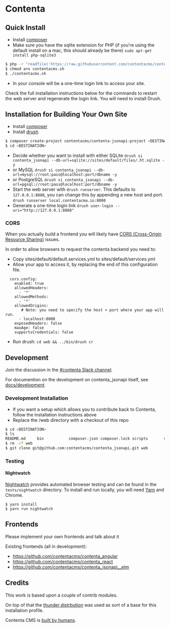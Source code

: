 # Contenta

## Quick Install

- Install [composer](https://getcomposer.org/)
- Make sure you have the sqlite extension for PHP (if you're using the default install on a mac, this should already be there)
`sudo apt-get install php-sqlite3`

```bash
$ php -r "readfile('https://raw.githubusercontent.com/contentacms/contenta_jsonapi/8.x-1.x/installer.sh');" > contentacms.sh
$ chmod a+x contentacms.sh
$ ./contentacms.sh
```

- In your console will be a one-time login link to access your site.

Check the full installation instructions below for the commands to restart the web server and regenerate the login link. You will need to install Drush.

## Installation for Building Your Own Site

- Install [composer](https://getcomposer.org/)
- Install [drush](http://docs.drush.org/en/8.x/install/)

```bash
$ composer create-project contentacms/contenta-jsonapi-project <DESTINATION> --stability dev --no-interaction
$ cd <DESTINATION>
```

- Decide whether you want to install with either SQLite `drush si contenta_jsonapi --db-url=sqlite://sites/default/files/.ht.sqlite -y`
- or MySQL `drush si contenta_jsonapi --db-url=mysql://root:pass@localhost:port/dbname -y`
- or PostgreSQL `drush si contenta_jsonapi --db-url=pgsql://root:pass@localhost:port/dbname -y`
- Start the web server with `drush runserver`. This defaults to `127.0.0.1:8888`, you can change this by appending a new host and port. `drush runserver local.contentacma.io:8000`
- Generate a one-time login link `drush user-login --uri="http://127.0.0.1:8888"`

### CORS

When you actually build a frontend you will likely have [CORS (Cross-Origin Resource Sharing)](https://developer.mozilla.org/en-US/docs/Web/HTTP/Access_control_CORS)
issues.

In order to allow browsers to request the contenta backend you need to:

* Copy sites/default/default.services.yml to sites/default/services.yml
* Allow your app to access it, by replacing the end of this configuration file.
```
  cors.config:
    enabled: true
    allowedHeaders:
      - '*'
    allowedMethods:
      - '*'
    allowedOrigins:
       # Note: you need to specify the host + port where your app will run.
      - localhost:8000
    exposedHeaders: false
    maxAge: false
    supportsCredentials: false
```
* Run drush: ```cd web && ../bin/drush cr```

## Development

Join the discussion in the [#contenta Slack channel](https://drupal.slack.com/messages/C5A70F7D1).

For documention on the development on contenta_jsonapi itself, see [docs/development](https://github.com/contentacms/contenta_jsonapi/blob/master/docs/development.md).

### Development Installation

- If you want a setup which allows you to contribute back to Contenta, follow the installation instructions above
- Replace the <DESTINATION>/web directory with a checkout of this repo

```bash
$ cd <DESTINATION>
$ ls
README.md     bin           composer.json composer.lock scripts       vendor        web
$ rm -rf web
$ git clone git@github.com:contentacms/contenta_jsonapi.git web
```

### Testing

#### Nightwatch

[Nightwatch](http://nightwatchjs.org/) provides automated browser testing and can be found in the `tests/nightwatch` directory. To install and run locally, you will need [Yarn](https://yarnpkg.com/) and Chrome.

```
$ yarn install
$ yarn run nightwatch
```

## Frontends

Please implement your own frontends and talk about it

Existing frontends (all in development):

* https://github.com/contentacms/contenta_angular
* https://github.com/contentacms/contenta_react
* https://github.com/contentacms/contenta_jsonapi__elm


## Credits

This work is based upon a couple of contrib modules.

On top of that the [thunder distrbution](http://www.thunder.org/) was used as sort of a base for this installation profile.

Contenta CMS is [built by humans](https://raw.githubusercontent.com/contentacms/contenta_jsonapi/8.x-1.x/humans.txt).
